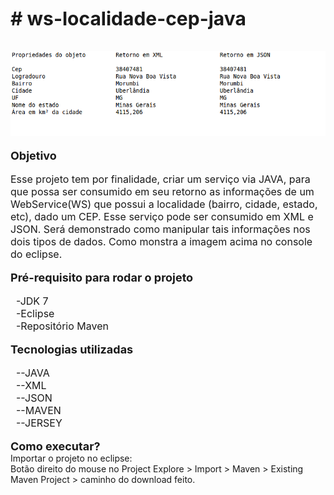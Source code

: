 <html>
	<head>
		<title></title>
	</head>
	<body>
		<div>
			<strong><span style="font-size:30px;"># ws-localidade-cep-java</span></strong></div>
		<div>
			&nbsp;</div>
		<div>
			&nbsp;</div>
		<div>
			<strong><span style="font-size:16px;"><img alt="" src="img/print.png" /></span></strong></div>
		<div>
			&nbsp;</div>
		<div>
			<span style="font-size:18px;"><strong>Objetivo</strong></span></div>
		<div>
			&nbsp;</div>
		<div>
			<span style="font-size:16px;">Esse projeto tem por finalidade, criar um servi&ccedil;o via JAVA, para que possa ser consumido em seu retorno as informa&ccedil;&otilde;es de um WebService(WS) que possui a localidade (bairro, cidade, estado, etc), dado um CEP. Esse servi&ccedil;o pode ser consumido em XML e JSON. Ser&aacute; demonstrado como manipular tais informa&ccedil;&otilde;es nos dois tipos de dados. Como monstra a imagem acima no console do eclipse.</span></div>
		<div>
			&nbsp;</div>
		<div>
			<span style="font-size:18px;"><strong>Pr&eacute;-requisito para rodar o projeto</strong></span></div>
		<div>
			&nbsp;</div>
		<div>
			<span style="font-size:16px;">&nbsp; -JDK 7</span></div>
		<div>
			<span style="font-size:16px;">&nbsp; -Eclipse</span></div>
		<div>
			<span style="font-size:16px;">&nbsp; -Reposit&oacute;rio Maven</span></div>
		<div>
			&nbsp;</div>
		<div>
			<span style="font-size:18px;"><strong>Tecnologias utilizadas</strong></span></div>
		<div>
			&nbsp;</div>
		<div>
			<span style="font-size:16px;">&nbsp; --JAVA</span></div>
		<div>
			<span style="font-size:16px;">&nbsp; --XML</span></div>
		<div>
			<span style="font-size:16px;">&nbsp; --JSON</span></div>
		<div>
			<span style="font-size:16px;">&nbsp; --MAVEN&nbsp;</span></div>
		<div>
			<span style="font-size:16px;">&nbsp; --JERSEY</span></div>
		<div>
			&nbsp;</div>
		<div>
			<span style="font-size:18px;"><strong>Como executar?</strong></span></div>
		<div>
			Importar o projeto no eclipse:</div>
		<div>
			Bot&atilde;o direito do mouse no Project Explore &gt; Import &gt; Maven &gt; Existing Maven Project &gt; caminho do download feito.</div>
		<div>
			&nbsp;</div>
	</body>
</html>

